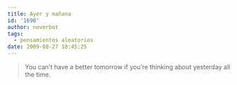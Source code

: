 ```yaml
---
title: Ayer y mañana
id: '1698'
author: neverbot
tags:
  - pensamientos aleatorios
date: 2009-08-27 18:45:25
---
```


> You can’t have a better tomorrow if you’re thinking about yesterday all the time.
